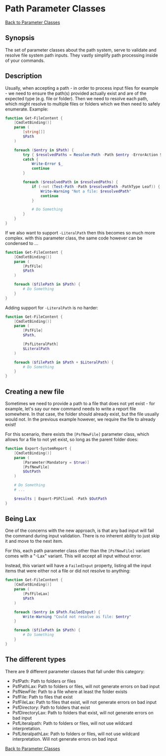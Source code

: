﻿# Path Parameter Classes

[Back to Parameter Classes](https://psframework.org/documentation/documents/psframework/parameter-classes.html)

## Synopsis

The set of parameter classes about the path system, serve to validate and resolve file system path inputs.
They vastly simplify path processing inside of your commands.

## Description

Usually, when accepting a path - in order to process input files for example - we need to ensure the path(s) provided actually exist and are of the expected type (e.g. file or folder).
Then we need to resolve each path, which might resolve to multiple files or folders which we then need to safely enumerate.
Example:

```powershell
function Get-FileContent {
	[CmdletBinding()]
	param (
		[string[]]
		$Path
	)

	foreach ($entry in $Path) {
		try { $resolvedPaths = Resolve-Path -Path $entry -ErrorAction Stop }
		catch {
			Write-Error $_
			continue
		}

		foreach ($resolvedPath in $resolvedPaths) {
			if (-not (Test-Path -Path $resolvedPath -PathType Leaf)) {
				Write-Warning "Not a file: $resolvedPath"
				continue
			}

			# Do Something
		}
	}
}
```

If we also want to support `-LiteralPath` then this becomes so much more complex.
with this parameter class, the same code however can be condensed to ...

```powershell
function Get-FileContent {
	[CmdletBinding()]
	param (
		[PsfFile]
		$Path
	)

	foreach ($filePath in $Path) {
		# Do Something
	}
}
```

Adding support for `-LiteralPath` is no harder:

```powershell
function Get-FileContent {
	[CmdletBinding()]
	param (
		[PsfFile]
		$Path,

		[PsfLiteralPath]
		$LiteralPath
	)

	foreach ($filePath in $Path + $LiteralPath) {
		# Do Something
	}
}
```

## Creating a new file

Sometimes we need to provide a path to a file that does not yet exist - for example, let's say our new command needs to write a report file somewhere.
In that case, the folder should already exist, but the file usually would not.
In the previous example however, we require the file to already exist!

For this scenario, there exists the `[PsfNewFile]` parameter class, which allows for a file to not yet exist, so long as the parent folder does:

```powershell
function Export-SystemReport {
	[CmdletBinding()]
	param (
		[Parameter(Mandatory = $true)]
		[PsfNewFile]
		$OutPath
	)

	# Do Something
	# ...

	$results | Export-PSFClixml -Path $OutPath
}
```

## Being Lax

One of the concerns with the new approach, is that any bad input will fail the command during input validation.
There is no inherent ability to just skip it and move to the next item.

For this, each path parameter class other than the `[PsfNewFile]` variant comes with a "-Lax" variant.
This will accept all input without error.

Instead, this variant will have a `FailedInput` property, listing all the input items that were either not a file or did not resolve to anything:

```powershell
function Get-FileContent {
	[CmdletBinding()]
	param (
		[PsfFileLax]
		$Path
	)

	foreach ($entry in $Path.FailedInput) {
		Write-Warning "Could not resolve as file: $entry"
	}

	foreach ($filePath in $Path) {
		# Do Something
	}
}
```

## The different types

There are 9 different parameter classes that fall under this category:

+ PsfPath: Path to folders or files
+ PsfPathLax: Path to folders or files, will not generate errors on bad input
+ PsfNewFile: Path to a file where at least the folder exists
+ PsfFile: Path to files that exist
+ PsfFileLax: Path to files that exist, will not generate errors on bad input
+ PsfDirectory: Path to folders that exist
+ PsfDirectoryLax: Path to folders that exist, will not generate errors on bad input
+ PsfLiteralpath: Path to folders or files, will not use wildcard interpretation.
+ PsfLiteralpathLax: Path to folders or files, will not use wildcard interpretation. Will not generate errors on bad input

[Back to Parameter Classes](https://psframework.org/documentation/documents/psframework/parameter-classes.html)